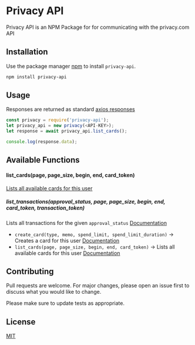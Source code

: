 # Privacy API

Privacy API is an NPM Package for for communicating with the privacy.com API

## Installation

Use the package manager [npm](https://www.npmjs.com/get-npm) to install `privacy-api`.

```bash
npm install privacy-api
```

## Usage

Responses are returned as standard [axios responses](https://github.com/axios/axios#response-schema)

```javascript
const privacy = require('privacy-api');
let privacy_api = new privacy(<API-KEY>);
let response = await privacy_api.list_cards();

console.log(response.data);
```

## Available Functions

#### list_cards(page, page_size, begin, end, card_token)
[Lists all available cards for this user](https://developer.privacy.com/docs#endpoints-list-cards)

##### list_transactions(approval_status, page, page_size, begin, end, card_token, transaction_token)
Lists all transactions for the given `approval_status` [Documentation](https://developer.privacy.com/docs#endpoints-list-transactions)
 - `create_card(type, memo, spend_limit, spend_limit_duration)` &#8594; Creates a card for this user [Documentation](https://developer.privacy.com/docs#endpoints-create-card)
 - `list_cards(page, page_size, begin, end, card_token)` &#8594; Lists all available cards for this user [Documentation](https://developer.privacy.com/docs#endpoints-list-cards)
## Contributing
Pull requests are welcome. For major changes, please open an issue first to discuss what you would like to change.

Please make sure to update tests as appropriate.

## License
[MIT](https://choosealicense.com/licenses/mit/)